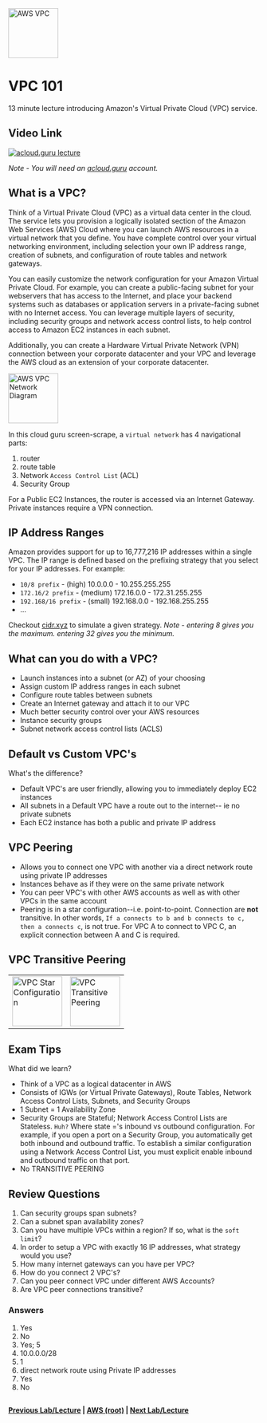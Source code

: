 <img src="https://i.imgur.com/4x1VSb6.png" height="100" title="AWS VPC" />


VPC 101
======

13 minute lecture introducing Amazon's Virtual Private Cloud (VPC) service.


## Video Link

[![acloud.guru lecture](https://i.imgur.com/huEPitU.png)](https://acloud.guru/course/aws-certified-solutions-architect-associate/learn/vpc/overview/watch)

*Note - You will need an [acloud.guru](acloud.guru) account.*


## What is a VPC?

Think of a Virtual Private Cloud (VPC) as a virtual data center in the cloud. The service lets you provision a 
logically isolated section of the Amazon Web Services (AWS) Cloud where you can launch AWS resources
in a virtual network that you define. You have complete control over your virtual networking environment, 
including selection your own IP address range, creation of subnets, and configuration of route tables and
network gateways.

You can easily customize the network configuration for your Amazon Virtual Private Cloud. For example, you can
create a public-facing subnet for your webservers that has access to the Internet, and place your backend 
systems such as databases or application servers in a private-facing subnet with no Internet access. You can
leverage multiple layers of security, including security groups and network access control lists, to help
control access to Amazon EC2 instances in each subnet.

Additionally, you can create a Hardware Virtual Private Network (VPN) connection between your corporate 
datacenter and your VPC and leverage the AWS cloud as an extension of your corporate datacenter.


<img src="https://i.imgur.com/OWC4mL8.png" height="100" title="AWS VPC Network Diagram" />

In this cloud guru screen-scrape, a `virtual network` has 4 navigational parts:  

1.  router
2.  route table
3.  Network `Access Control List` (ACL)
4.  Security Group

For a Public EC2 Instances, the router is accessed via an Internet Gateway. Private instances require a VPN 
connection.   


## IP Address Ranges

Amazon provides support for up to 16,777,216 IP addresses within a single VPC.  The IP range is defined based
on the prefixing strategy that you select for your IP addresses.  For example:

* `10/8 prefix` - (high) 10.0.0.0 - 10.255.255.255
* `172.16/2 prefix` - (medium) 172.16.0.0 - 172.31.255.255
* `192.168/16 prefix` - (small) 192.168.0.0 - 192.168.255.255
*  ...

Checkout [cidr.xyz](http://cidr.xyz/) to simulate a given strategy. _Note - entering 8 gives you the maximum. entering
32 gives you the minimum._


## What can you do with a VPC?

* Launch instances into a subnet (or AZ) of your choosing
* Assign custom IP address ranges in each subnet
* Configure route tables between subnets
* Create an Internet gateway and attach it to our VPC
* Much better security control over your AWS resources
* Instance security groups
* Subnet network access control lists (ACLS)


## Default vs Custom VPC's

What's the difference?

* Default VPC's are user friendly, allowing you to immediately deploy EC2 instances
* All subnets in a Default VPC have a route out to the internet-- ie no private subnets
* Each EC2 instance has both a public and private IP address


## VPC Peering

* Allows you to connect one VPC with another via a direct network route using private IP addresses
* Instances behave as if they were on the same private network
* You can peer VPC's with other AWS accounts as well as with other VPCs in the same account
* Peering is in a star configuration--i.e. point-to-point. Connection are __not__ transitive. In other words,
  `If a connects to b and b connects to c, then a connects c`, is not true.  For VPC A to connect to VPC C,
  an explicit connection between A and C is required.


## VPC Transitive Peering

<table>
<tr>
<td>
  <img src="https://i.imgur.com/mwZTXeh.png" height="100" title="VPC Star Configuration" />
</td>
<td>
 <img src="https://i.imgur.com/yIq8mSn.png" height="100" title="VPC Transitive Peering" />
</td>
</tr>
</table>


## Exam Tips

What did we learn?

* Think of a VPC as a logical datacenter in AWS
* Consists of IGWs (or Virtual Private Gateways), Route Tables, Network Access Control Lists, Subnets,
  and Security Groups
* 1 Subnet = 1 Availability Zone
* Security Groups are Stateful; Network Access Control Lists are Stateless. `Huh?` Where state ='s 
  inbound vs outbound configuration. For example, if you open a port on a Security Group, you 
  automatically get both inbound and outbound traffic. To establish a similar configuration 
  using a Network Access Control List, you must explicit enable inbound and outbound 
  traffic on that port.
* No TRANSITIVE PEERING
    
    
## Review Questions

1.  Can security groups span subnets?
2.  Can a subnet span availability zones?    
3.  Can you have multiple VPCs within a region? If so, what is the `soft limit`?
4.  In order to setup a VPC with exactly 16 IP addresses, what strategy would you use?
5.  How many internet gateways can you have per VPC?
6.  How do you connect 2 VPC's?
7.  Can you peer connect VPC under different AWS Accounts?
8.  Are VPC peer connections transitive?

    
### Answers

1.  Yes
2.  No
3.  Yes; 5
4.  10.0.0.0/28
5.  1
6.  direct network route using Private IP addresses
7.  Yes
8.  No

## 

**[Previous Lab/Lecture](../databases/databases-exam-tips.md) | [AWS (root)](../readme.adoc) | [Next Lab/Lecture](vpc-101.md)**










